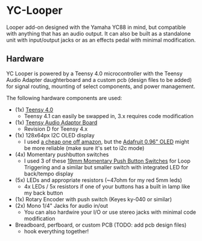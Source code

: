 # YC-Looper
Looper add-on designed with the Yamaha YC88 in mind, but compatible with anything that has an audio output. It can also be built as a standalone unit with input/output jacks or as an effects pedal with minimal modification.

## Hardware

YC Looper is powered by a Teensy 4.0 microcontroller with the Teensy Audio Adapter daughterboard and a custom pcb (design files to be added) for signal routing, mounting of select components, and power management.

The following hardware components are used:

- (1x) [Teensy 4.0](https://www.pjrc.com/store/teensy40.html)
  - Teensy 4.1 can easily be swapped in, 3.x requires code modification
- (1x) [Teensy Audio Adaptor Board](https://www.pjrc.com/store/teensy3_audio.html)
  - Revision D for Teensy 4.x
- (1x) 128x64px I2C OLED display
  - I used [a cheap one off amazon](https://www.amazon.com/HiLetgo-Serial-128X64-Display-Color/dp/B06XRBTBTB), but the [Adafruit 0.96" OLED](https://www.adafruit.com/product/326) might be more reliable (make sure it's set to i2c mode)
- (4x) Momentary pushbutton switches
  - I used 3 of these [19mm Momentary Push Button Switches](https://www.amazon.com/dp/B082M9F69B) for Loop Triggering and a similar but smaller switch with integrated LED for back/tempo display
- (5x) LEDs and appropriate resistors (~47ohm for my red 5mm leds)
  - 4x LEDs / 5x resistors if one of your buttons has a built in lamp like my back button
- (1x) Rotary Encoder with push switch (Keyes ky-040 or similar)
- (2x) Mono 1/4" Jacks for audio in/out
  - You can also hardwire your I/O or use stereo jacks with minimal code modification
- Breadboard, perfboard, or custom PCB (TODO: add pcb design files)
  - hook everything together!
